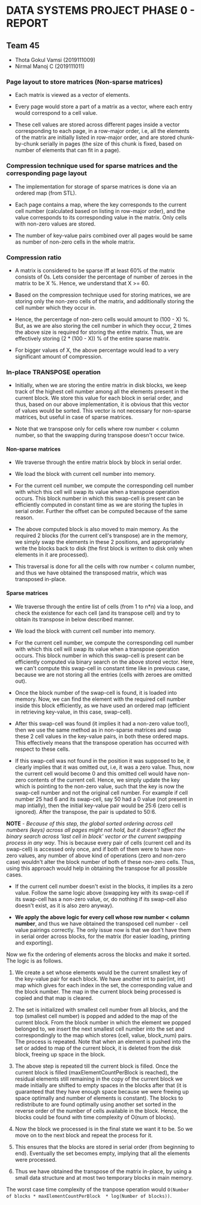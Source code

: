 # DATA SYSTEMS PROJECT PHASE 0 - REPORT


## Team 45
* Thota Gokul Vamsi (2019111009)
* Nirmal Manoj C (2019111011)



### Page layout to store matrices (Non-sparse matrices)

* Each matrix is viewed as a vector of elements. 

* Every page would store a part of a matrix as a vector, where each entry would correspond to a cell value.

* These cell values are stored across different pages inside a vector corresponding to each page, in a row-major order, i.e, all the elements of the matrix are initially listed in row-major order, and are stored chunk-by-chunk serially in pages (the size of this chunk is fixed, based on number of elements that can fit in a page).



### Compression technique used for sparse matrices and the corresponding page layout

* The implementation for storage of sparse matrices is done via an ordered map (from STL). 

* Each page contains a map, where the key corresponds to the current cell number (calculated based on listing in row-major order), and the value corresponds to its corresponding value in the matrix. Only cells with non-zero values are stored.

* The number of key-value pairs combined over all pages would be same as number of non-zero cells in the whole matrix.



### Compression ratio

* A matrix is considered to be sparse iff at least 60% of the matrix consists of 0s. Lets consider the percentage of number of zeroes in the matrix to be X %. Hence, we understand that X >= 60.

* Based on the compression technique used for storing matrices, we are storing only the non-zero cells of the matrix, and additionally storing the cell number which they occur in.

* Hence, the percentage of non-zero cells would amount to (100 - X) %. But, as we are also storing the cell number in which they occur, 2 times the above size is required for storing the entire matrix. Thus, we are effectively storing (2 * (100 - X)) % of the entire sparse matrix. 

* For bigger values of X, the above percentage would lead to a very significant amount of compression.



### In-place TRANSPOSE operation

* Initially, when we are storing the entire matrix in disk blocks, we keep track of the highest cell number among all the elements present in the current block. We store this value for each block in serial order, and thus, based on our above implementation, it is obvious that this vector of values would be sorted. This vector is not necessary for non-sparse matrices, but useful in case of sparse matrices.

* Note that we transpose only for cells where row number < column number, so that the swapping during transpose doesn't occur twice.


#### Non-sparse matrices


* We traverse through the entire matrix block by block in serial order.

* We load the block with current cell number into memory.

* For the current cell number, we compute the corresponding cell number with which this cell will swap its value when a transpose operation occurs. This block number in which this swap-cell is present can be efficiently computed in constant time as we are storing the tuples in serial order. Further the offset can be computed because of the same reason.

* The above computed block is also moved to main memory. As the required 2 blocks (for the current cell's transpose) are in the memory, we simply swap the elements in these 2 positions, and appropriately write the blocks back to disk (the first block is written to disk only when elements in it are processed).

* This traversal is done for all the cells with row number < column number, and thus we have obtained the transposed matrix, which was transposed in-place.


#### Sparse matrices


* We traverse through the entire list of cells (from 1 to n*n) via a loop, and check the existence for each cell (and its transpose cell) and try to obtain its transpose in below described manner.

* We load the block with current cell number into memory.

* For the current cell number, we compute the corresponding cell number with which this cell will swap its value when a transpose operation occurs. This block number in which this swap-cell is present can be efficiently computed via binary search on the above stored vector. Here, we can't compute this swap-cell in constant time like in previous case, because we are not storing all the entries (cells with zeroes are omitted out).

* Once the block number of the swap-cell is found, it is loaded into memory. Now, we can find the element with the required cell number inside this block efficiently, as we have used an ordered map (efficient in retrieving key-value, in this case, swap-cell).

* After this swap-cell was found (it implies it had a non-zero value too!), then we use the same method as in non-sparse matrices and swap these 2 cell values in the key-value pairs, in both these ordered maps. This effectively means that the transpose operation has occurred with respect to these cells.

* If this swap-cell was not found in the position it was supposed to be, it clearly implies that it was omitted out, i.e, it was a zero value. Thus, now the current cell would become 0 and this omitted cell would have non-zero contents of the current cell. Hence, we simply update the key which is pointing to the non-zero value, such that the key is now the swap-cell number and not the original cell number. For example if cell number 25 had 6 and its swap-cell, say 50 had a 0 value (not present in map intially), then the initial key-value pair would be 25:6 (zero cell is ignored). After the transpose, the pair is updated to 50:6. 

**NOTE** - *Because of this step, the global sorted ordering across cell numbers (keys) across all pages might not hold, but it doesn't affect the binary search across 'last cell in block' vector or the current swapping process in any way*. This is because every pair of cells (current cell and its swap-cell) is accessed only once, and if both of them were to have non-zero values, any number of above kind of operations (zero and non-zero case) wouldn't alter the block number of both of these non-zero cells. Thus, using this approach would help in obtaining the transpose for all possible cases.

* If the current cell number doesn't exist in the blocks, it implies its a zero value. Follow the same logic above (swapping key with its swap-cell if its swap-cell has a non-zero value, or, do nothing if its swap-cell also doesn't exist, as it is also zero anyway).

* **We apply the above logic for every cell whose row number < column number**, and thus we have obtained the transposed cell number - cell value pairings correctly. The only issue now is that we don't have them in serial order across blocks, for the matrix (for easier loading, printing and exporting).

  

Now we fix the ordering of elements across the blocks and make it sorted. The logic is as follows.

1. We create a set whose elements would be the current smallest key of the key-value pair for each block. We have another int to pair(int, int) map which gives for each index in the set, the corresponding value and the block number.  The map in the current block being processed is copied and that map is cleared.

2. The set is initialized with smallest cell number from all blocks, and the top (smallest cell number) is popped and added to the map of the current block. From the block number in which the element we popped belonged to, we insert the next smallest cell number into the set and correspondingly to the map which stores (cell, value, block_num) pairs.  The process is repeated. Note that when an element is pushed into the set or added to map of the current block, it is deleted from the disk block, freeing up space in the block.

3. The above step is repeated till the current block is filled. Once the current block is filled (maxElementCountPerBlock is reached), the residual elements still remaining in the copy of the current block we made initially are shifted to empty spaces in the blocks after that (it is guaranteed that they have enough space because we were freeing up space optimally and number of elements is constant). The blocks to redistribute to are found optimally using another set sorted in the reverse order of the number of cells available in the block. Hence, the blocks could be found with time complexity of O(num of blocks).

4. Now the block we processed is in the final state we want it to be. So we move on to the next block and repeat the process for it.

5. This ensures that the blocks are stored in serial order (from beginning to end). Eventually the set becomes empty, implying that all the elements were processed.

6. Thus we have obtained the transpose of the matrix in-place, by using a small data structure and at most two temporary blocks in main memory.



The worst case time complexity of the tranpose operation would `O(Number of blocks * maxElementCountPerBlock  * log(Number of blocks))`.







